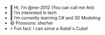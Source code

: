 - 👋 Hi, I’m @me-2012 (You can call me Ani)
- 👀 I’m interested in tech
- 🌱 I’m currently learning C# and 3D Modeling
- 😄 Pronouns: she/her
- ⚡ Fun fact: I can solve a Rubik's Cube!

<!---
me-2012/me-2012 is a ✨ special ✨ repository because its `README.md` (this file) appears on your GitHub profile.
You can click the Preview link to take a look at your changes.
--->
